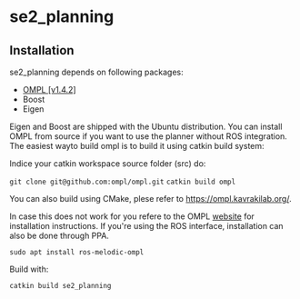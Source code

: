 # se2_planning

## Installation

se2_planning depends on following packages:

- [OMPL \[v1.4.2\]](https://github.com/ompl/ompl)
- Boost
- Eigen

Eigen and Boost are shipped with the Ubuntu distribution. You can install OMPL from source if you want to use the planner without ROS integration. The easiest wayto build ompl is to build it using catkin build system:

Indice your catkin workspace source folder (src) do:

`git clone git@github.com:ompl/ompl.git`
`catkin build ompl` 

You can also build using CMake, plese refer to https://ompl.kavrakilab.org/.

In case this does not work for you refere to the OMPL [website](https://github.com/ompl/ompl/blob/master/doc/markdown/installation.md) for installation instructions. If you're using the ROS interface, installation can also be done through PPA.

`sudo apt install ros-melodic-ompl`

Build with:

`catkin build se2_planning`
